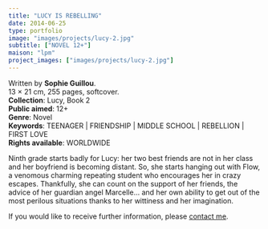 ```yaml
---
title: "LUCY IS REBELLING"
date: 2014-06-25
type: portfolio
image: "images/projects/lucy-2.jpg"
subtitle: ["NOVEL 12+"]
maison: "lpm"
project_images: ["images/projects/lucy-2.jpg"]
---
```


Written by **Sophie Guillou**.   
13 × 21 cm, 255 pages, softcover.   
**Collection**: Lucy, Book 2        
**Public aimed**: 12+   
**Genre**: Novel      
**Keywords**: TEENAGER | FRIENDSHIP | MIDDLE SCHOOL | REBELLION | FIRST LOVE     
**Rights available**: WORLDWIDE



Ninth grade starts badly for Lucy: her two best friends are not in her class and her boyfriend is becoming distant. 
So, she starts hanging out with Flow, a venomous charming repeating student who encourages her in crazy escapes. 
Thankfully, she can count on the support of her friends, the advice of her guardian angel Marcelle... and her own ability to get out of the most perilous situations thanks to her wittiness and her imagination.       





If you would like to receive further information, please [contact me](mailto:melanie.guillaumin.edition@gmail.com).



